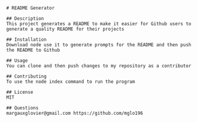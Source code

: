 
    # README Generator
    
    ## Description
    This project generates a README to make it easier for Github users to generate a quality README for their projects
    
    ## Installation
    Download node use it to generate prompts for the README and then push the README to Github
    
    ## Usage
    You can clone and then push changes to my repository as a contributor
    
    ## Contributing
    To use the node index command to run the program
    
    ## License
    MIT
    
    ## Questions
    margauxglovier@gmail.com https://github.com/mglo196
    
